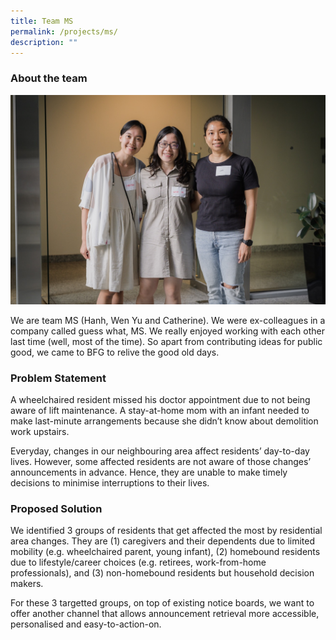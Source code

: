 ```yaml
---
title: Team MS
permalink: /projects/ms/
description: ""
---
```

### About the team

![](/images/msteam.jpeg)

We are team MS (Hanh, Wen Yu and Catherine). We were ex-colleagues in a company called guess what, MS. We really enjoyed working with each other last time (well, most of the time). So apart from contributing ideas for public good, we came to BFG to relive the good old days.


### Problem Statement

A wheelchaired resident missed his doctor appointment due to not being aware of lift maintenance. A stay-at-home mom with an infant needed to make last-minute arrangements because she didn’t know about demolition work upstairs.

Everyday, changes in our neighbouring area affect residents’ day-to-day lives. However, some affected residents are not aware of those changes’ announcements in advance. Hence, they are unable to make timely decisions to minimise interruptions to their lives.

### Proposed Solution

We identified 3 groups of residents that get affected the most by residential area changes. They are (1) caregivers and their dependents due to limited mobility (e.g. wheelchaired parent, young infant), (2) homebound residents due to lifestyle/career choices (e.g. retirees, work-from-home professionals), and (3) non-homebound residents but household decision makers.

For these 3 targetted groups, on top of existing notice boards, we want to offer another channel that allows announcement retrieval more accessible, personalised and easy-to-action-on.